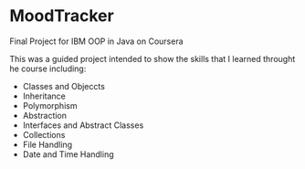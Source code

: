 # MoodTracker
Final Project for IBM OOP in Java on Coursera

This was a guided project intended to show the skills that I learned throught he course including:

- Classes and Objeccts
- Inheritance
- Polymorphism
- Abstraction
- Interfaces and Abstract Classes
- Collections
- File Handling
- Date and Time Handling
